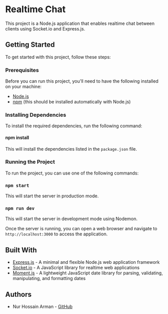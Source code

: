 # Realtime Chat

This project is a Node.js application that enables realtime chat between clients using Socket.io and Express.js.

## Getting Started

To get started with this project, follow these steps:

### Prerequisites

Before you can run this project, you'll need to have the following installed on your machine:

- [Node.js](https://nodejs.org/en/)
- [npm](https://www.npmjs.com/) (this should be installed automatically with Node.js)

### Installing Dependencies

To install the required dependencies, run the following command:
#### npm install

This will install the dependencies listed in the `package.json` file.

### Running the Project

To run the project, you can use one of the following commands:
### `npm start`
This will start the server in production mode.
### `npm run dev`
This will start the server in development mode using Nodemon.

Once the server is running, you can open a web browser and navigate to `http://localhost:3000` to access the application.

## Built With

- [Express.js](https://expressjs.com/) - A minimal and flexible Node.js web application framework
- [Socket.io](https://socket.io/) - A JavaScript library for realtime web applications
- [Moment.js](https://momentjs.com/) - A lightweight JavaScript date library for parsing, validating, manipulating, and formatting dates

## Authors

- Nur Hossain Arman - [GitHub](https://github.com/nurhossainarman)







